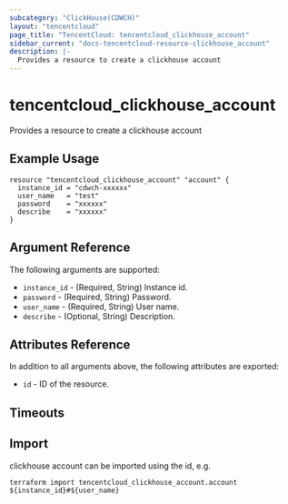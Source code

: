 ```yaml
---
subcategory: "ClickHouse(CDWCH)"
layout: "tencentcloud"
page_title: "TencentCloud: tencentcloud_clickhouse_account"
sidebar_current: "docs-tencentcloud-resource-clickhouse_account"
description: |-
  Provides a resource to create a clickhouse account
---
```


# tencentcloud_clickhouse_account

Provides a resource to create a clickhouse account

## Example Usage

```hcl
resource "tencentcloud_clickhouse_account" "account" {
  instance_id = "cdwch-xxxxxx"
  user_name   = "test"
  password    = "xxxxxx"
  describe    = "xxxxxx"
}
```

## Argument Reference

The following arguments are supported:

* `instance_id` - (Required, String) Instance id.
* `password` - (Required, String) Password.
* `user_name` - (Required, String) User name.
* `describe` - (Optional, String) Description.

## Attributes Reference

In addition to all arguments above, the following attributes are exported:

* `id` - ID of the resource.



## Timeouts

<no value>


## Import

clickhouse account can be imported using the id, e.g.

```
terraform import tencentcloud_clickhouse_account.account ${instance_id}#${user_name}
```

